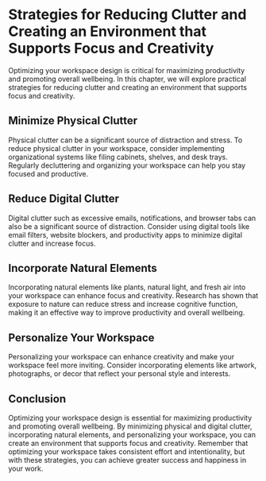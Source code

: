 Strategies for Reducing Clutter and Creating an Environment that Supports Focus and Creativity
===========================================================================================================================================

Optimizing your workspace design is critical for maximizing productivity and promoting overall wellbeing. In this chapter, we will explore practical strategies for reducing clutter and creating an environment that supports focus and creativity.

Minimize Physical Clutter
-------------------------

Physical clutter can be a significant source of distraction and stress. To reduce physical clutter in your workspace, consider implementing organizational systems like filing cabinets, shelves, and desk trays. Regularly decluttering and organizing your workspace can help you stay focused and productive.

Reduce Digital Clutter
----------------------

Digital clutter such as excessive emails, notifications, and browser tabs can also be a significant source of distraction. Consider using digital tools like email filters, website blockers, and productivity apps to minimize digital clutter and increase focus.

Incorporate Natural Elements
----------------------------

Incorporating natural elements like plants, natural light, and fresh air into your workspace can enhance focus and creativity. Research has shown that exposure to nature can reduce stress and increase cognitive function, making it an effective way to improve productivity and overall wellbeing.

Personalize Your Workspace
--------------------------

Personalizing your workspace can enhance creativity and make your workspace feel more inviting. Consider incorporating elements like artwork, photographs, or decor that reflect your personal style and interests.

Conclusion
----------

Optimizing your workspace design is essential for maximizing productivity and promoting overall wellbeing. By minimizing physical and digital clutter, incorporating natural elements, and personalizing your workspace, you can create an environment that supports focus and creativity. Remember that optimizing your workspace takes consistent effort and intentionality, but with these strategies, you can achieve greater success and happiness in your work.
